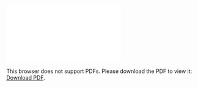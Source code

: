 <object data="christ-in-song/CIS1908pdfs/523.pdf" type="application/pdf" width="100%" height="1024px">
    <embed src="christ-in-song/CIS1908pdfs/523.pdf">
        <p>This browser does not support PDFs. Please download the PDF to view it: <a href="christ-in-song/CIS1908pdfs/523.pdf">Download PDF</a>.</p>
    </embed>
</object>

